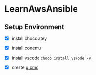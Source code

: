 # LearnAwsAnsible

## Setup Environment

- [x] install chocolatey
- [x] install conemu
- [x] install vscode ```choco install vscode -y```
- [x] create [g.cmd](/files/g.cmd)

